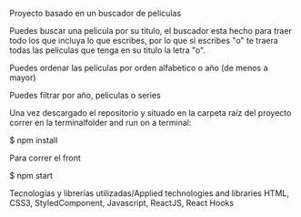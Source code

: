 Proyecto basado en un buscador de peliculas

Puedes buscar una pelicula por su titulo, el buscador esta hecho para traer todo los que incluya lo que escribes, por lo que si escribes "o" te traera todas las peliculas que tenga en su titulo la letra "o".

Puedes ordenar las peliculas por orden alfabetico o año (de menos a mayor)

Puedes filtrar por año, peliculas o series

Una vez descargado el repositorio y situado en la carpeta raíz del proyecto correr en la terminalfolder and run on a terminal:

$ npm install

Para correr el front

$ npm start

Tecnologías y librerías utilizadas/Applied technologies and libraries
HTML, CSS3, StyledComponent, Javascript, ReactJS, React Hooks